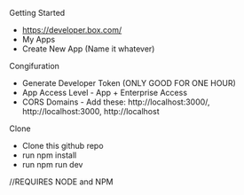 Getting Started
- https://developer.box.com/
- My Apps
- Create New App (Name it whatever)

Congifuration
- Generate Developer Token (ONLY GOOD FOR ONE HOUR)
- App Access Level - App + Enterprise Access
- CORS Domains - Add these: http://localhost:3000/, http://localhost:3000, http://localhost

Clone
- Clone this github repo
- run npm install
- run npm run dev

//REQUIRES NODE and NPM
